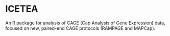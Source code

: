 # ICETEA
An R package for analysis of CAGE (Cap Analysis of Gene Expression) data, focused on new, paired-end CAGE protocols (RAMPAGE and MAPCap).
